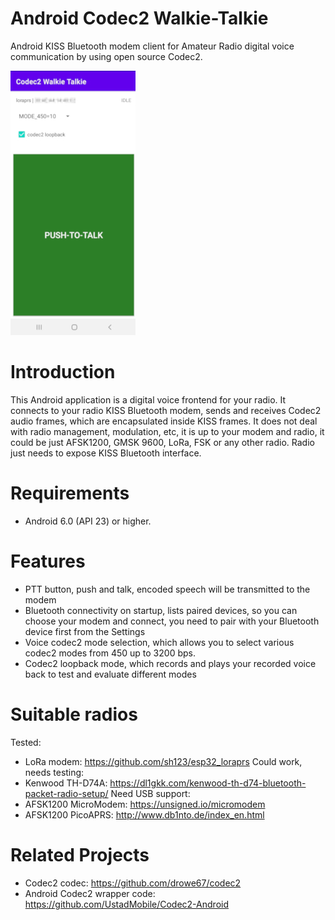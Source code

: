 # Android Codec2 Walkie-Talkie
Android KISS Bluetooth modem client for Amateur Radio digital voice communication by using open source Codec2.

![alt text](images/screenshot.png)

# Introduction
This Android application is a digital voice frontend for your radio. It connects to your radio KISS Bluetooth modem, sends and receives Codec2 audio frames, which are encapsulated inside KISS frames. It does not deal with radio management, modulation, etc, it is up to your modem and radio, it could be just AFSK1200, GMSK 9600, LoRa, FSK or any other radio. Radio just needs to expose KISS Bluetooth interface.

# Requirements
- Android 6.0 (API 23) or higher.

# Features
- PTT button, push and talk, encoded speech will be transmitted to the modem
- Bluetooth connectivity on startup, lists paired devices, so you can choose your modem and connect, you need to pair with your Bluetooth device first from the Settings
- Voice codec2 mode selection, which allows you to select various codec2 modes from 450 up to 3200 bps.
- Codec2 loopback mode, which records and plays your recorded voice back to test and evaluate different modes

# Suitable radios
Tested:
- LoRa modem: https://github.com/sh123/esp32_loraprs
Could work, needs testing:
- Kenwood TH-D74A: https://dl1gkk.com/kenwood-th-d74-bluetooth-packet-radio-setup/
Need USB support:
- AFSK1200 MicroModem: https://unsigned.io/micromodem
- AFSK1200 PicoAPRS: http://www.db1nto.de/index_en.html

# Related Projects
- Codec2 codec: https://github.com/drowe67/codec2
- Android Codec2 wrapper code: https://github.com/UstadMobile/Codec2-Android
